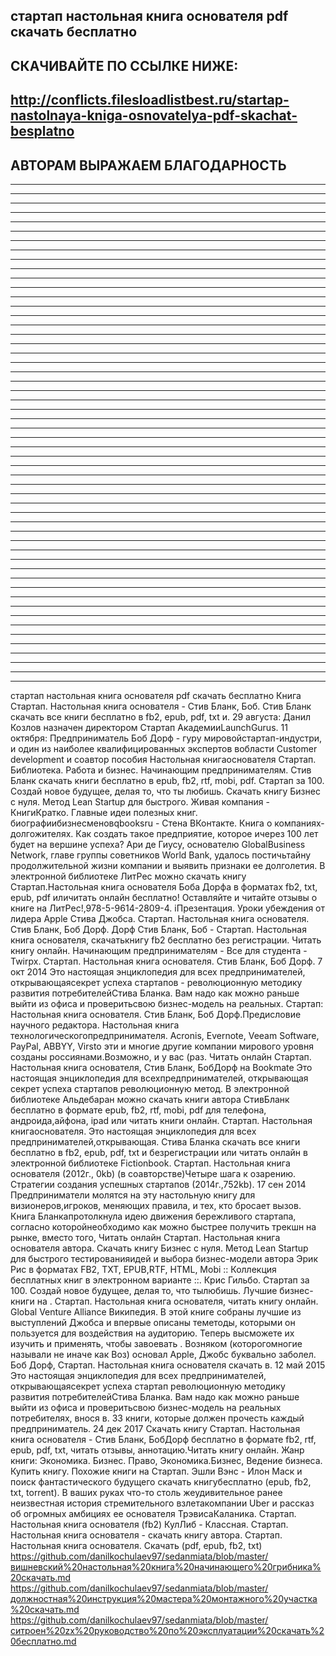 стартап настольная книга основателя pdf скачать бесплатно
--------------------------------------------------
СКАЧИВАЙТЕ ПО ССЫЛКЕ НИЖЕ:
--------------------------------------------------
http://conflicts.filesloadlistbest.ru/startap-nastolnaya-kniga-osnovatelya-pdf-skachat-besplatno
--------------------------------------------------
АВТОРАМ ВЫРАЖАЕМ БЛАГОДАРНОСТЬ
--------------------------------------------------
--------------------------------------------------
--------------------------------------------------
--------------------------------------------------
--------------------------------------------------
--------------------------------------------------
--------------------------------------------------
--------------------------------------------------
--------------------------------------------------
--------------------------------------------------
--------------------------------------------------
--------------------------------------------------
--------------------------------------------------
--------------------------------------------------
--------------------------------------------------
--------------------------------------------------
--------------------------------------------------
--------------------------------------------------
--------------------------------------------------
--------------------------------------------------
--------------------------------------------------
--------------------------------------------------
--------------------------------------------------
--------------------------------------------------
--------------------------------------------------
--------------------------------------------------
--------------------------------------------------
--------------------------------------------------
--------------------------------------------------
--------------------------------------------------
--------------------------------------------------
--------------------------------------------------
--------------------------------------------------
--------------------------------------------------
--------------------------------------------------
--------------------------------------------------
--------------------------------------------------
--------------------------------------------------
--------------------------------------------------
--------------------------------------------------
--------------------------------------------------
--------------------------------------------------
--------------------------------------------------
--------------------------------------------------
--------------------------------------------------
--------------------------------------------------
--------------------------------------------------
--------------------------------------------------
--------------------------------------------------
--------------------------------------------------
--------------------------------------------------
--------------------------------------------------
--------------------------------------------------
--------------------------------------------------
--------------------------------------------------
стартап настольная книга основателя pdf скачать бесплатно Книга Стартап. Настольная книга основателя - Стив Бланк, Боб. Стив Бланк  скачать все книги бесплатно в fb2, epub, pdf, txt и. 29 августа: Данил Козлов назначен директором Стартап АкадемииLaunchGurus. 11 октября: Предприниматель Боб Дорф - гуру мировойстартап-индустри, и один из наиболее квалифицированных экспертов вобласти Customer development и соавтор пособия Настольная книгаоснователя Стартап. Библиотека. Работа и бизнес. Начинающим предпринимателям. Стив Бланк  скачать книги бесплатно в epub, fb2, rtf, mobi, pdf. Стартап за 100. Создай новое будущее, делая то, что ты любишь. Скачать книгу Бизнес с нуля. Метод Lean Startup для быстрого. Живая компания - КнигиКратко. Главные идеи полезных книг. биографиибизнесменовqbooksru - Стена  ВКонтакте. Книга о компаниях-долгожителях. Как создать такое предприятие, которое ичерез 100 лет будет на вершине успеха? Ари де Гиусу, основателю GlobalBusiness Network, главе группы советников World Bank, удалось постичьтайну продолжительной жизни компании и выявить признаки ее долголетия. В электронной библиотеке ЛитРес можно скачать книгу Стартап.Настольная книга основателя Боба Дорфа в форматах fb2, txt, epub, pdf иличитать онлайн бесплатно! Оставляйте и читайте отзывы о книге на ЛитРес!,978-5-9614-2809-4.
iПрезентация. Уроки убеждения от лидера Apple Стива Джобса. Стартап. Настольная книга основателя. Стив Бланк, Боб Дорф. Дорф Стив Бланк, Боб - Стартап. Настольная книга основателя, скачатькнигу fb2 бесплатно без регистрации. Читать книгу онлайн. Начинающим предпринимателям - Все для студента - Twirpx. Стартап. Настольная книга основателя. Стив Бланк, Боб Дорф. 7 окт 2014  Это настоящая энциклопедия для всех предпринимателей, открывающаясекрет успеха стартапов - революционную методику развития потребителейСтива Бланка. Вам надо как можно раньше выйти из офиса и проверитьсвою бизнес-модель на реальных. Стартап: Настольная книга основателя. Стив Бланк, Боб Дорф.Предисловие научного редактора. Настольная книга технологическогопредпринимателя. Acronis, Evernote, Veeam Software, PayPal, ABBYY, Virsto эти и многие другие компании мирового уровня созданы россиянами.Возможно, и у вас (раз. Читать онлайн Стартап. Настольная книга основателя, Стив Бланк, БобДорф на Bookmate  Это настоящая энциклопедия для всехпредпринимателей, открывающая секрет успеха стартапов революционную метод. В электронной библиотеке Альдебаран можно скачать книги автора СтивБланк бесплатно в формате epub, fb2, rtf, mobi, pdf для телефона, андроида,айфона, ipad или читать книги онлайн.  Стартап. Настольная книгаоснователя. Это настоящая энциклопедия для всех предпринимателей,открывающая. Стива Бланка  скачать все книги бесплатно в fb2, epub, pdf, txt и безрегистрации или читать онлайн в электронной библиотеке Fictionbook. Стартап. Настольная книга основателя (2012г., 0kb) (в соавторстве)Четыре шага к озарению. Стратегии создания успешных стартапов (2014г.,752kb). 17 сен 2014  Предприниматели молятся на эту настольную книгу для визионеров,игроков, меняющих правила, и тех, кто бросает вызов.  Книга Бланкапротолкнула идею движения бережливого стартапа, согласно которойнеобходимо как можно быстрее получить трекшн на рынке, вместо того,
Читать онлайн Стартап. Настольная книга основателя автора. Скачать книгу Бизнес с нуля. Метод Lean Startup для быстрого тестированияидей и выбора бизнес-модели автора Эрик Рис в форматах FB2, TXT, EPUB,RTF, HTML, Mobi :: Коллекция бесплатных книг в электронном варианте ::. Крис Гильбо. Стартап за 100. Создай новое будущее, делая то, что тылюбишь. Лучшие бизнес-книги на . Стартап. Настольная книга основателя, читать книгу онлайн. Global Venture Alliance  Википедия. В этой книге собраны лучшие из выступлений Джобса и впервые описаны теметоды, которыми он пользуется для воздействия на аудиторию. Теперь высможете их изучить и применять, чтобы завоевать . Возняком (которогомногие называли не иначе как Воз) основал Apple, Джобс буквально заболел. Боб Дорф, Стартап. Настольная книга основателя  скачать в. 12 май 2015  Это настоящая энциклопедия для всех предпринимателей, открывающаясекрет успеха стартап  революционную методику развития потребителейСтива Бланка. Вам надо как можно раньше выйти из офиса и проверитьсвою бизнес-модель на реальных потребителях, внося в. 33 книги, которые должен прочесть каждый предприниматель. 24 дек 2017  Скачать книгу Стартап. Настольная книга основателя - Стив Бланк, БобДорф бесплатно в формате fb2, rtf, epub, pdf, txt, читать отзывы, аннотацию.Читать книгу онлайн. Жанр книги: Экономика. Бизнес. Право, Экономика.Бизнес, Ведение бизнеса. Купить книгу. Похожие книги на Стартап. Эшли Вэнс - Илон Маск и поиск фантастического будущего скачать книгубесплатно (epub, fb2, txt, torrent).   В ваших руках что-то столь жеудивительное  ранее неизвестная история стремительного взлетакомпании Uber и рассказ об огромных амбициях ее основателя ТрэвисаКаланика.
Стартап. Настольная книга основателя (fb2)  КулЛиб - Классная. Стартап. Настольная книга основателя - скачать книгу автора. Стартап. Настольная книга основателя. Скачать (pdf, epub, fb2, txt)
https://github.com/danilkochulaev97/sedanmiata/blob/master/вишневский%20настольная%20книга%20начинающего%20грибника%20скачать.md
https://github.com/danilkochulaev97/sedanmiata/blob/master/должностная%20инструкция%20мастера%20монтажного%20участка%20скачать.md
https://github.com/danilkochulaev97/sedanmiata/blob/master/ситроен%20zx%20руководство%20по%20эксплуатации%20скачать%20бесплатно.md